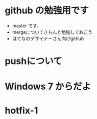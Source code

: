 # github の勉強用です

* master です。
* mergeについてきちんと勉強しておこう
* はてなのデザイナーさん向けgithub

# pushについて

# Windows 7 からだよ

# hotfix-1
